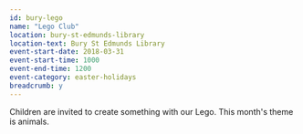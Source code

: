```yaml
---
id: bury-lego
name: "Lego Club"
location: bury-st-edmunds-library
location-text: Bury St Edmunds Library
event-start-date: 2018-03-31
event-start-time: 1000
event-end-time: 1200
event-category: easter-holidays
breadcrumb: y
---
```


Children are invited to create something with our Lego. This month's theme is animals.
